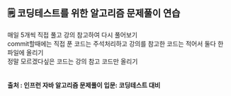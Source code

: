 ## 🗒️ 코딩테스트를 위한 알고리즘 문제풀이 연습 
매일 5개씩 직접 풀고 강의 참고하여 다시 풀어보기 <br>
commit할때에는 직접 푼 코드는 주석처리하고 강의를 참고한 코드는 적어서 둘다 한 파일에 올리기 <br>
정말 모르겠다싶은 코드는 강의 참고 코드만 올리기 <br>
<br><br>
<b> 출처 : 인프런 자바 알고리즘 문제풀이 입문: 코딩테스트 대비 <b>
